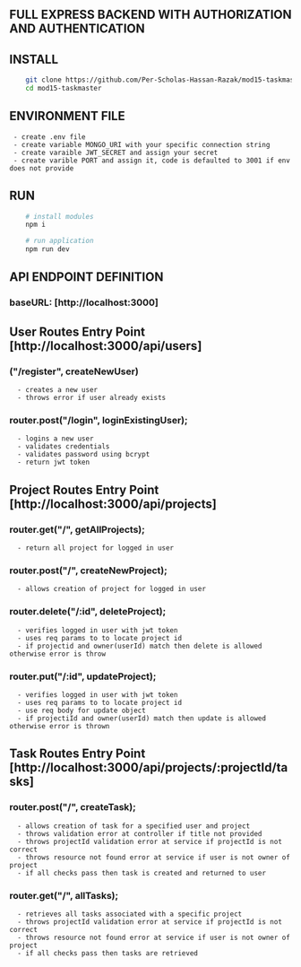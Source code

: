 ## FULL EXPRESS BACKEND WITH AUTHORIZATION AND AUTHENTICATION

## INSTALL
```bash
    git clone https://github.com/Per-Scholas-Hassan-Razak/mod15-taskmaster.git
    cd mod15-taskmaster
```
## ENVIRONMENT FILE
     - create .env file
     - create variable MONGO_URI with your specific connection string
     - create varaible JWT_SECRET and assign your secret
     - create varible PORT and assign it, code is defaulted to 3001 if env does not provide


## RUN
```bash
    # install modules
    npm i

    # run application
    npm run dev
```


## API ENDPOINT DEFINITION 

### baseURL: [http://localhost:3000]

## User Routes Entry Point [http://localhost:3000/api/users]

### ("/register", createNewUser)
      - creates a new user
      - throws error if user already exists

### router.post("/login", loginExistingUser);
      - logins a new user
      - validates credentials
      - validates password using bcrypt
      - return jwt token

## Project Routes Entry Point  [http://localhost:3000/api/projects]
  
### router.get("/", getAllProjects);
      - return all project for logged in user

### router.post("/", createNewProject);
      - allows creation of project for logged in user

### router.delete("/:id", deleteProject);
      - verifies logged in user with jwt token
      - uses req params to to locate project id
      - if projectid and owner(userId) match then delete is allowed otherwise error is throw

### router.put("/:id", updateProject);
      - verifies logged in user with jwt token
      - uses req params to to locate project id
      - use req body for update object
      - if projectiId and owner(userId) match then update is allowed otherwise error is thrown

## Task Routes Entry Point  [http://localhost:3000/api/projects/:projectId/tasks]
  

### router.post("/", createTask);
      - allows creation of task for a specified user and project
      - throws validation error at controller if title not provided
      - throws projectId validation error at service if projectId is not correct
      - throws resource not found error at service if user is not owner of project
      - if all checks pass then task is created and returned to user

### router.get("/", allTasks);
      - retrieves all tasks associated with a specific project
      - throws projectId validation error at service if projectId is not correct
      - throws resource not found error at service if user is not owner of project
      - if all checks pass then tasks are retrieved
